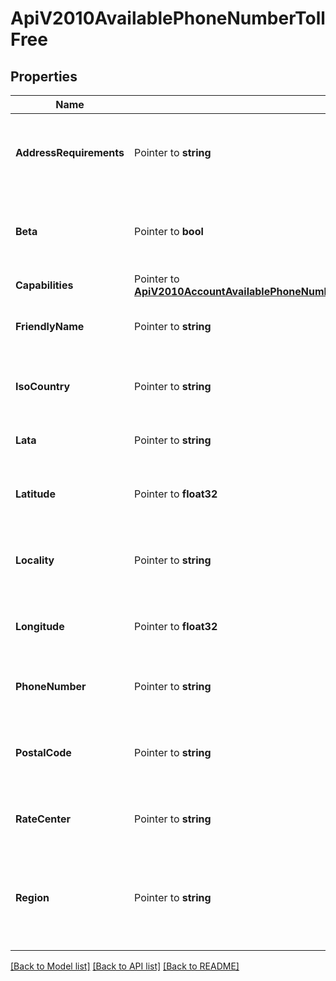# ApiV2010AvailablePhoneNumberTollFree

## Properties

Name | Type | Description | Notes
------------ | ------------- | ------------- | -------------
**AddressRequirements** | Pointer to **string** | The type of Address resource the phone number requires |
**Beta** | Pointer to **bool** | Whether the phone number is new to the Twilio platform |
**Capabilities** | Pointer to [**ApiV2010AccountAvailablePhoneNumberCountryAvailablePhoneNumberLocalCapabilities**](ApiV2010AccountAvailablePhoneNumberCountryAvailablePhoneNumberLocalCapabilities.md) |  |
**FriendlyName** | Pointer to **string** | A formatted version of the phone number |
**IsoCountry** | Pointer to **string** | The ISO country code of this phone number |
**Lata** | Pointer to **string** | The LATA of this phone number |
**Latitude** | Pointer to **float32** | The latitude of this phone number's location |
**Locality** | Pointer to **string** | The locality or city of this phone number's location |
**Longitude** | Pointer to **float32** | The longitude of this phone number's location |
**PhoneNumber** | Pointer to **string** | The phone number in E.164 format |
**PostalCode** | Pointer to **string** | The postal or ZIP code of this phone number's location |
**RateCenter** | Pointer to **string** | The rate center of this phone number |
**Region** | Pointer to **string** | The two-letter state or province abbreviation of this phone number's location |

[[Back to Model list]](../README.md#documentation-for-models) [[Back to API list]](../README.md#documentation-for-api-endpoints) [[Back to README]](../README.md)


